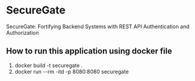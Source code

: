 # SecureGate
SecureGate: Fortifying Backend Systems with REST API Authentication and Authorization


## How to run this application using docker file
1. docker build -t securegate .
2. docker run --rm -itd -p 8080:8080 securegate
